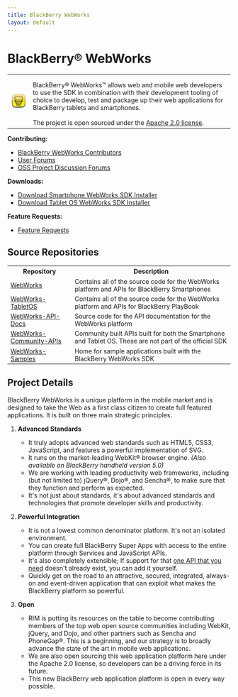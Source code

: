 ```yaml
---
title: BlackBerry WebWorks
layout: default
---
```


# BlackBerry&reg; WebWorks

<table>
	<tr>
		<td><img src="../images/logo_webworks.png"/></td>
		<td valign="top" style="padding-top:15px">
			BlackBerry&reg; WebWorks&trade; allows web and mobile web developers to use the SDK in combination with their development tooling of choice to develop, test and package up their web applications for BlackBerry tablets and smartphones. 
			<br/><br/>
			The project is open sourced under the <a href="http://www.apache.org/licenses/LICENSE-2.0.html" target="_blank">Apache 2.0 license</a>. 
		</td>
	</tr>

</table>

**Contributing:**

* [BlackBerry WebWorks Contributors](contributors.html)
* [User Forums](http://supportforums.blackberry.com/t5/Web-Development/bd-p/browser_dev)
* [OSS Project Discussion Forums](http://supportforums.blackberry.com/t5/BlackBerry-WebWorks/bd-p/ww_con)

**Downloads:**

* [Download Smartphone WebWorks SDK Installer](http://us.blackberry.com/developers/browserdev/widgetsdk.jsp)
* [Download Tablet OS WebWorks SDK Installer](http://us.blackberry.com/developers/tablet/webworks.jsp)

**Feature Requests:**

* [Feature Requests](enhancementCandidates.html)

## Source Repositories

<table class="outlined">
  <tr>
    <th>Repository</th>
    <th>Description</th>
  </tr>
  <tr>  
    <td><a href="https://github.com/blackberry/WebWorks" target="_blank">WebWorks</a></td>
    <td>Contains all of the source code for the WebWorks platform and APIs for BlackBerry Smartphones</td>
  </tr>
  <tr>  
    <td><a href="https://github.com/blackberry/WebWorks-TabletOS" target="_blank">WebWorks-TabletOS</a></td>
    <td>Contains all of the source code for the WebWorks platform and APIs for BlackBerry PlayBook</td>
  </tr>
  <tr>  
    <td><a href="https://github.com/blackberry/WebWorks-API-Docs" target="_blank">WebWorks-API-Docs</a></td>
    <td>Source code for the API documentation for the WebWorks platform</td>
  </tr>
  <tr>  
    <td><a href="https://github.com/blackberry/WebWorks-Community-APIs" target="_blank">WebWorks-Community-APIs</a></td>
    <td>Community built APIs built for both the Smartphone and Tablet OS.  These are not part of the official SDK</td>
  </tr>
  <tr>  
    <td><a href="https://github.com/blackberry/WebWorks-Samples" target="_blank">WebWorks-Samples</a></td>
    <td>Home for sample applications built with the BlackBerry WebWorks SDK</td>
  </tr>
</table>


## Project Details

BlackBerry WebWorks is a unique platform in the mobile market and is designed to take the Web as a first class citizen to create full featured applications. It is built on three main strategic principles.

1. **Advanced Standards**

    * It truly adopts advanced web standards such as HTML5, CSS3, JavaScript, and features a powerful implementation of SVG.
    * It runs on the market-leading WebKit&reg; browser engine. _(Also available on BlackBerry handheld version 5.0)_
    * We are working with leading productivity web frameworks, including (but not limited to) jQuery&reg;, Dojo&reg;, and Sencha&reg;, to make sure that they function and perform as expected.
    * It's not just about standards, it's about advanced standards and technologies that promote developer skills and productivity.

2. **Powerful Integration**

    * It is not a lowest common denominator platform. It's not an isolated environment.
    * You can create full BlackBerry Super Apps with access to the entire platform through Services and JavaScript APIs.
    * It's also completely extensible; If support for that [one API that you need](http://www.blackberry.com/developers/docs/webworks/api/) doesn't already exist, you can add it yourself.
    * Quickly get on the road to an attractive, secured, integrated, always-on and event-driven application that can exploit what makes the BlackBerry platform so powerful.

3. **Open**

    * RIM is putting its resources on the table to become contributing members of the top web open source communities including WebKit, jQuery, and Dojo, and other partners such as Sencha and PhoneGap&reg;. This is a beginning, and our strategy is to broadly advance the state of the art in mobile web applications.
    * We are also open sourcing this web application platform here under the Apache 2.0 license, so developers can be a driving force in its future.
    * This new BlackBerry web application platform is open in every way possible.

